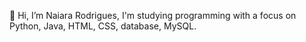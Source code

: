 👋 Hi, I’m Naiara Rodrigues, 
I'm studying programming with a focus on Python, Java, HTML, CSS, database, MySQL.
